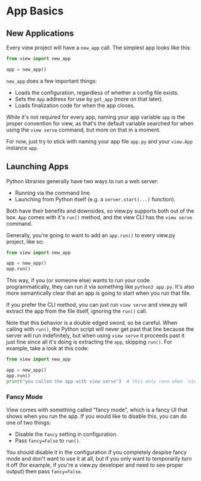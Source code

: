 # App Basics

## New Applications

Every view project will have a `new_app` call. The simplest app looks like this:

```py
from view import new_app

app = new_app()
```

`new_app` does a few important things:

- Loads the configuration, regardless of whether a config file exists.
- Sets the `App` address for use by `get_app` (more on that later).
- Loads finalization code for when the app closes.

While it's not required for every app, naming your app variable `app` is the proper convention for view, as that's the default variable searched for when using the `view serve` command, but more on that in a moment.

For now, just try to stick with naming your app file `app.py` and your `view.App` instance `app`.

## Launching Apps

Python libraries generally have two ways to run a web server:

- Running via the command line.
- Launching from Python itself (e.g. a `server.start(...)` function).

Both have their benefits and downsides, so view.py supports both out of the box. `App` comes with it's `run()` method, and the view CLI has the `view serve` command.

Generally, you're going to want to add an `app.run()` to every view.py project, like so:

```py
from view import new_app

app = new_app()
app.run()
```

This way, if you (or someone else) wants to run your code programmatically, they can run it via something like `python3 app.py`. It's also more semantically clear that an app is going to start when you run that file.

If you prefer the CLI method, you can just run `view serve` and view.py will extract the app from the file itself, ignoring the `run()` call.

Note that this behavior is a double edged sword, so be careful. When calling with `run()`, the Python script will never get past that line because the server will run indefinitely, but when using `view serve` it proceeds past it just fine since all it's doing is extracting the `app`, skipping `run()`. For example, take a look at this code:

```py
from view import new_app

app = new_app()
app.run()
print("you called the app with view serve")  # this only runs when `view serve` is used
```

### Fancy Mode

View comes with something called "fancy mode", which is a fancy UI that shows when you run the app. If you would like to disable this, you can do one of two things:

- Disable the `fancy` setting in configuration.
- Pass `fancy=False` to `run()`.

You should disable it in the configuration if you completely despise fancy mode and don't want to use it at all, but if you only want to temporarily turn it off (for example, if you're a view.py developer and need to see proper output) then pass `fancy=False`.
